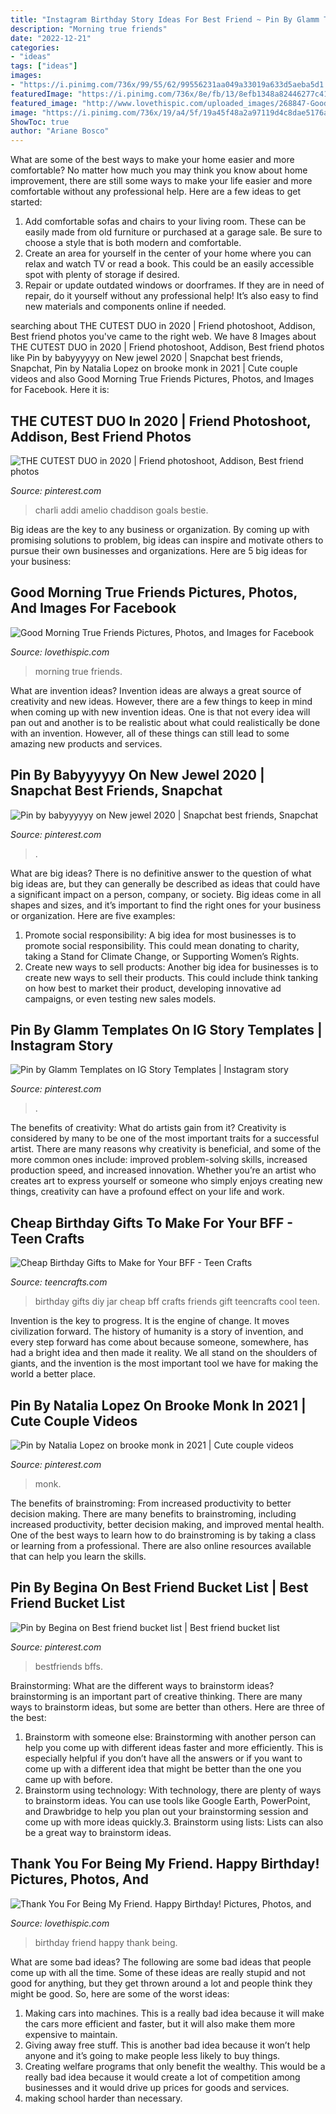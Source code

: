 ```yaml
---
title: "Instagram Birthday Story Ideas For Best Friend ~ Pin By Glamm Templates On Ig Story Templates"
description: "Morning true friends"
date: "2022-12-21"
categories:
- "ideas"
tags: ["ideas"]
images:
- "https://i.pinimg.com/736x/99/55/62/99556231aa049a33019a633d5aeba5d1.jpg"
featuredImage: "https://i.pinimg.com/736x/8e/fb/13/8efb1348a82446277c411f2f252328ea.jpg"
featured_image: "http://www.lovethispic.com/uploaded_images/268847-Good-Morning-True-Friends.jpg"
image: "https://i.pinimg.com/736x/19/a4/5f/19a45f48a2a97119d4c8dae5176aa2dd.jpg"
ShowToc: true
author: "Ariane Bosco"
---
```



What are some of the best ways to make your home easier and more comfortable?
No matter how much you may think you know about home improvement, there are still some ways to make your life easier and more comfortable without any professional help. Here are a few ideas to get started: 
1) Add comfortable sofas and chairs to your living room. These can be easily made from old furniture or purchased at a garage sale. Be sure to choose a style that is both modern and comfortable. 
2) Create an area for yourself in the center of your home where you can relax and watch TV or read a book. This could be an easily accessible spot with plenty of storage if desired. 
3) Repair or update outdated windows or doorframes. If they are in need of repair, do it yourself without any professional help! It’s also easy to find new materials and components online if needed.

	

		
searching about THE CUTEST DUO in 2020 | Friend photoshoot, Addison, Best friend photos you've came to the right web. We have 8 Images about THE CUTEST DUO in 2020 | Friend photoshoot, Addison, Best friend photos like Pin by babyyyyyy on New jewel 2020 | Snapchat best friends, Snapchat, Pin by Natalia Lopez on brooke monk in 2021 | Cute couple videos and also Good Morning True Friends Pictures, Photos, and Images for Facebook. Here it is:
		
    
## THE CUTEST DUO In 2020 | Friend Photoshoot, Addison, Best Friend Photos

<img loading=lazy src="https://i.pinimg.com/736x/19/a4/5f/19a45f48a2a97119d4c8dae5176aa2dd.jpg" onerror="this.onerror=null;this.src='https://tse2.mm.bing.net/th?id=OIP.0-45iyXdyU27ytVMKx922gHaMQ&amp;pid=15.1';" alt="THE CUTEST DUO in 2020 | Friend photoshoot, Addison, Best friend photos">

_Source: pinterest.com_

>charli addi amelio chaddison goals bestie. 

	

Big ideas are the key to any business or organization. By coming up with promising solutions to problem, big ideas can inspire and motivate others to pursue their own businesses and organizations. Here are 5 big ideas for your business: 

    
## Good Morning True Friends Pictures, Photos, And Images For Facebook

<img loading=lazy src="http://www.lovethispic.com/uploaded_images/268847-Good-Morning-True-Friends.jpg" onerror="this.onerror=null;this.src='https://tse1.mm.bing.net/th?id=OIP.IDrIbJGNQOysKTzSfDVwBwAAAA&amp;pid=15.1';" alt="Good Morning True Friends Pictures, Photos, and Images for Facebook">

_Source: lovethispic.com_

>morning true friends. 

	

What are invention ideas?
Invention ideas are always a great source of creativity and new ideas. However, there are a few things to keep in mind when coming up with new invention ideas. One is that not every idea will pan out and another is to be realistic about what could realistically be done with an invention. However, all of these things can still lead to some amazing new products and services.

    
## Pin By Babyyyyyy On New Jewel 2020 | Snapchat Best Friends, Snapchat

<img loading=lazy src="https://i.pinimg.com/736x/5a/ba/20/5aba2017f75a023ec3323a97617018b4.jpg" onerror="this.onerror=null;this.src='https://tse4.mm.bing.net/th?id=OIP.u9MaYK0NOe2pD71crXiY2QHaOs&amp;pid=15.1';" alt="Pin by babyyyyyy on New jewel 2020 | Snapchat best friends, Snapchat">

_Source: pinterest.com_

>. 

	

What are big ideas?
There is no definitive answer to the question of what big ideas are, but they can generally be described as ideas that could have a significant impact on a person, company, or society. Big ideas come in all shapes and sizes, and it’s important to find the right ones for your business or organization. Here are five examples: 
1. Promote social responsibility: A big idea for most businesses is to promote social responsibility. This could mean donating to charity, taking a Stand for Climate Change, or Supporting Women’s Rights. 
2. Create new ways to sell products: Another big idea for businesses is to create new ways to sell their products. This could include think tanking on how best to market their product, developing innovative ad campaigns, or even testing new sales models. 

    
## Pin By Glamm Templates On IG Story Templates | Instagram Story

<img loading=lazy src="https://i.pinimg.com/736x/8e/fb/13/8efb1348a82446277c411f2f252328ea.jpg" onerror="this.onerror=null;this.src='https://tse4.mm.bing.net/th?id=OIP.wQ7v5fOXDcJjzOWgUpYd3gHaMR&amp;pid=15.1';" alt="Pin by Glamm Templates on IG Story Templates | Instagram story">

_Source: pinterest.com_

>. 

	

The benefits of creativity: What do artists gain from it?
Creativity is considered by many to be one of the most important traits for a successful artist. There are many reasons why creativity is beneficial, and some of the more common ones include: improved problem-solving skills, increased production speed, and increased innovation. Whether you’re an artist who creates art to express yourself or someone who simply enjoys creating new things, creativity can have a profound effect on your life and work.

    
## Cheap Birthday Gifts To Make For Your BFF - Teen Crafts

<img loading=lazy src="http://teencrafts.com/wp-content/uploads/2018/05/diy-cheap-birthday-gifts-to-make-for-friends-birthday-in-a-jar-birthday-printable-tags-e1594599289862.jpg" onerror="this.onerror=null;this.src='https://tse2.mm.bing.net/th?id=OIP.dRjGpR4Hbc6yRueV_NL_ngHaKU&amp;pid=15.1';" alt="Cheap Birthday Gifts to Make for Your BFF - Teen Crafts">

_Source: teencrafts.com_

>birthday gifts diy jar cheap bff crafts friends gift teencrafts cool teen. 

	

Invention is the key to progress. It is the engine of change. It moves civilization forward. The history of humanity is a story of invention, and every step forward has come about because someone, somewhere, has had a bright idea and then made it reality. We all stand on the shoulders of giants, and the invention is the most important tool we have for making the world a better place.

    
## Pin By Natalia Lopez On Brooke Monk In 2021 | Cute Couple Videos

<img loading=lazy src="https://i.pinimg.com/736x/0d/52/23/0d52230a36458ff625f1649ab40afc80.jpg" onerror="this.onerror=null;this.src='https://tse3.mm.bing.net/th?id=OIP.XoBntZu1zj9jcbbtqfaIEwAAAA&amp;pid=15.1';" alt="Pin by Natalia Lopez on brooke monk in 2021 | Cute couple videos">

_Source: pinterest.com_

>monk. 

	

The benefits of brainstroming: From increased productivity to better decision making.
There are many benefits to brainstroming, including increased productivity, better decision making, and improved mental health. One of the best ways to learn how to do brainstroming is by taking a class or learning from a professional. There are also online resources available that can help you learn the skills.

    
## Pin By Begina On Best Friend Bucket List | Best Friend Bucket List

<img loading=lazy src="https://i.pinimg.com/736x/99/55/62/99556231aa049a33019a633d5aeba5d1.jpg" onerror="this.onerror=null;this.src='https://tse3.mm.bing.net/th?id=OIP.bPBePQEZ3nnJKvEwPTylbgHaJ3&amp;pid=15.1';" alt="Pin by Begina on Best friend bucket list | Best friend bucket list">

_Source: pinterest.com_

>bestfriends bffs. 

	

Brainstorming: What are the different ways to brainstorm ideas?
brainstorming is an important part of creative thinking. There are many ways to brainstorm ideas, but some are better than others. Here are three of the best:
1. Brainstorm with someone else: Brainstorming with another person can help you come up with different ideas faster and more efficiently. This is especially helpful if you don’t have all the answers or if you want to come up with a different idea that might be better than the one you came up with before.
2. Brainstorm using technology: With technology, there are plenty of ways to brainstorm ideas. You can use tools like Google Earth, PowerPoint, and Drawbridge to help you plan out your brainstorming session and come up with more ideas quickly.3. Brainstorm using lists: Lists can also be a great way to brainstorm ideas.

    
## Thank You For Being My Friend. Happy Birthday! Pictures, Photos, And

<img loading=lazy src="http://www.lovethispic.com/uploaded_images/336322-Thank-You-For-Being-My-Friend.-Happy-Birthday-.jpg" onerror="this.onerror=null;this.src='https://tse2.mm.bing.net/th?id=OIP.LZ-uyc5mYBk0rXmtz-LTvAAAAA&amp;pid=15.1';" alt="Thank You For Being My Friend. Happy Birthday! Pictures, Photos, and">

_Source: lovethispic.com_

>birthday friend happy thank being. 

	

What are some bad ideas?
The following are some bad ideas that people come up with all the time. Some of these ideas are really stupid and not good for anything, but they get thrown around a lot and people think they might be good. So, here are some of the worst ideas:
1) Making cars into machines. This is a really bad idea because it will make the cars more efficient and faster, but it will also make them more expensive to maintain.
2) Giving away free stuff. This is another bad idea because it won’t help anyone and it’s going to make people less likely to buy things.
3) Creating welfare programs that only benefit the wealthy. This would be a really bad idea because it would create a lot of competition among businesses and it would drive up prices for goods and services.
4) making school harder than necessary.

